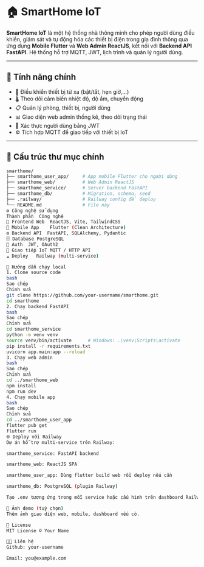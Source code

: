 # 🏠 SmartHome IoT

**SmartHome IoT** là một hệ thống nhà thông minh cho phép người dùng điều khiển, giám sát và tự động hóa các thiết bị điện trong gia đình thông qua ứng dụng **Mobile Flutter** và **Web Admin ReactJS**, kết nối với **Backend API FastAPI**. Hệ thống hỗ trợ MQTT, JWT, lịch trình và quản lý người dùng.

---

## 🚀 Tính năng chính

- 📱 Điều khiển thiết bị từ xa (bật/tắt, hẹn giờ,...)
- 🌡️ Theo dõi cảm biến nhiệt độ, độ ẩm, chuyển động
- 📋 Quản lý phòng, thiết bị, người dùng
- 📊 Giao diện web admin thống kê, theo dõi trạng thái
- 🔐 Xác thực người dùng bằng JWT
- ⚙️ Tích hợp MQTT để giao tiếp với thiết bị IoT

---

## 🧱 Cấu trúc thư mục chính

```bash
smarthome/
├── smarthome_user_app/     # App mobile Flutter cho người dùng
├── smarthome_web/          # Web Admin ReactJS
├── smarthome_service/      # Server backend FastAPI
├── smarthome_db/           # Migration, schema, seed
├── .railway/               # Railway config để deploy
└── README.md               # File này
⚙️ Công nghệ sử dụng
Thành phần	Công nghệ
👤 Frontend Web	ReactJS, Vite, TailwindCSS
📱 Mobile App	Flutter (Clean Architecture)
⚙️ Backend API	FastAPI, SQLAlchemy, Pydantic
🗄️ Database	PostgreSQL
🔐 Auth	JWT, OAuth2
📡 Giao tiếp IoT	MQTT / HTTP API
☁️ Deploy	Railway (multi-service)

🚀 Hướng dẫn chạy local
1. Clone source code
bash
Sao chép
Chỉnh sửa
git clone https://github.com/your-username/smarthome.git
cd smarthome
2. Chạy backend FastAPI
bash
Sao chép
Chỉnh sửa
cd smarthome_service
python -m venv venv
source venv/bin/activate      # Windows: .\venv\Scripts\activate
pip install -r requirements.txt
uvicorn app.main:app --reload
3. Chạy web admin
bash
Sao chép
Chỉnh sửa
cd ../smarthome_web
npm install
npm run dev
4. Chạy mobile app
bash
Sao chép
Chỉnh sửa
cd ../smarthome_user_app
flutter pub get
flutter run
🌐 Deploy với Railway
Dự án hỗ trợ multi-service trên Railway:

smarthome_service: FastAPI backend

smarthome_web: ReactJS SPA

smarthome_user_app: Dùng flutter build web rồi deploy nếu cần

smarthome_db: PostgreSQL (plugin Railway)

Tạo .env tương ứng trong mỗi service hoặc cấu hình trên dashboard Railway.

📸 Ảnh demo (tuỳ chọn)
Thêm ảnh giao diện web, mobile, dashboard nếu có.

📄 License
MIT License © Your Name

👨‍💻 Liên hệ
Github: your-username

Email: you@example.com